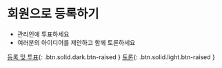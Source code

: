 **회원**으로 **등록하기**
====

 * 관리인에 투표하세요
 * 여러분의 아이디어를 제안하고 함께 토론하세요

[등록 및 투표](https://members.eosdac.io){: .btn.solid.dark.btn-raised }
[토론](https://discord.io/eosdac){: .btn.solid.light.btn-raised }
